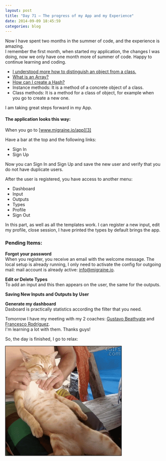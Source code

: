 ```yaml
---
layout: post
title: "Day 71 – The progress of my App and my Experience"
date: 2014-09-09 18:45:59
categories: blog
---
```


Now I have spent two months in the summer of code, and the experience is amazing.  
I remember the first month, when started my application, the changes I was doing, now we only have one month more of summer of code. Happy to continue learning and coding.

- [I understood more how to distinguish an object from a class.][1]
- [What is an Array?][1]  
- [How can I create a Hash?][2]  
-  Instance methods: It is a method of a concrete object of a class.
-  Class methods: It is a method for a class of object, for example when you go to create a new one.

I am taking great steps forward in my App.

#### The application looks this way:

When you go to [www.migraine.io/app][3]

Have a bar at the top and the following links:

- Sign In
- Sign Up  

Now you can Sign In and Sign Up and save the new user and verify that you do not have duplicate users.

After the user is registered, you have access to another menu:

- Dashboard
- Input
- Outputs
- Types
- Profile
- Sign Out

In this part, as well as all the templates work. I can register a new input, edit my profile, close session, I have printed the types by default brings the app.

### Pending Items:
**Forgot your password**  
When you register, you receive an email with the welcome message. The local setup is already running, I only need to activate the config for outgoing mail: mail account is already active: info@migraine.io.  

**Edit or Delete Types**  
To add an input and this then appears on the user, the same for the outputs.  

**Saving New Inputs and Outputs by User**

**Generate my dashboard**  
Dasboard is practically statistics according the filter that you need.

Tomorrow I have my meeting with my 2 coaches: [Gustavo Beathyate][4] and [Francesco Rodríguez][5].  
I'm learning a lot with them. Thanks guys!

So, the day is finished, I go to relax:

![Relax](/images/cat_relax.gif)

[1]: http://www.migraine.io/blog/2014/day-2.html
[2]: http://www.migraine.io/blog/2014/day-32.html
[3]: https://github.com/migraine-io/migraine-app
[4]: https://github.com/goddamnhippie
[5]: https://github.com/frodsan
